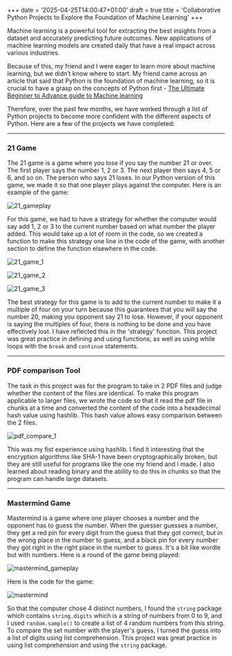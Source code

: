 +++
date = '2025-04-25T14:00:47+01:00'
draft = true
title = 'Collaborative Python Projects to Explore the Foundation of Machine Learning'
+++

Machine learning is a powerful tool for extracting the best insights from a dataset and accurately predicting future outcomes. New applications of machine learning models are created daily that have a real impact across various industries. 

Because of this, my friend and I were eager to learn more about machine learning, but we didn’t know where to start. My friend came across an article that said that Python is the foundation of machine learning, so it is crucial to have a grasp on the concepts of Python first - [The Ultimate Beginner to Advance guide to Machine learning](https://pub.towardsai.net/the-ultimate-beginner-to-advance-guide-to-machine-learning-b4dd361aefbb)

Therefore, over the past few months, we have worked through a list of Python projects to become more confident with the different aspects of Python. Here are a few of the projects we have completed:

---

### 21 Game

The 21 game is a game where you lose if you say the number 21 or over. The first player says the number 1, 2 or 3. The next player then says 4, 5 or 6, and so on. The person who says 21 loses. In our Python version of this game, we made it so that one player plays against the computer. Here is an example of the game:

![21_gameplay](img/21_gameplay.png)

For this game, we had to have a strategy for whether the computer would say add 1, 2 or 3 to the current number based on what number the player added. This would take up a lot of room in the code, so we created a function to make this strategy one line in the code of the game, with another section to define the function elsewhere in the code.

![21_game_1](img/21_game_1.png)


![21_game_2](img/21_game_2.png)


![21_game_3](img/21_game_3.png)

The best strategy for this game is to add to the current number to make it a multiple of four on your turn because this guarantees that you will say the number 20, making you opponent say 21 to lose. However, if your opponent is saying the multiples of four, there is nothing to be done and you have effectively lost. I have reflected this in the 'strategy' function. This project was great practice in defining and using functions, as well as using while loops with the `break` and `continue` statements.

---

### PDF comparison Tool

The task in this project was for the program to take in 2 PDF files and judge whether the content of the files are identical. To make this program applicable to larger files, we wrote the code so that it read the pdf file in chunks at a time and converted the content of the code into a hexadecimal hash value using hashlib. This hash value allows easy comparison between the 2 files.

![pdf_compare_1](img/pdfcompare1.png) 

This was my fist experience using hashlib. I find it interesting that the encryption algorithms like SHA-1 have been cryptographically broken, but they are still useful for programs like the one my friend and I made. I also learned about reading binary and the ability to do this in chunks so that the program can handle large datasets.

---

### Mastermind Game

Mastermind is a game where one player chooses a number and the opponent has to guess the number. When the guesser guesses a number, they get a red pin for every digit from the guess that they got correct, but in the wrong place in the number to guess, and a black pin for every number they got right in the right place in the number to guess. It's a bit like wordle but with numbers. Here is a round of the game being played:

![mastermind_gameplay](img/mastermind_gameplay)

Here is the code for the game:

![mastermind](img/mastermind.png)

So that the computer chose 4 distinct numbers, I found the `string` package which contains `string.digits` which is a string of numbers from 0 to 9, and I used `random.sample()` to create a list of 4 random numbers from this string. To compare the set number with the player's guess, I turned the guess into a list of digits using list comprehension. This project was great practice in using list comprehension and using the `string` package.


